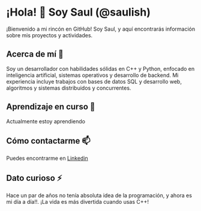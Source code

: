 # ¡Hola! 👋 Soy Saul (@saulish)
¡Bienvenido a mi rincón en GitHub! Soy Saul, y aquí encontrarás información sobre mis proyectos y actividades. 

## Acerca de mí 👀
Soy un desarrollador con habilidades sólidas en C++ y Python, enfocado en inteligencia artificial, sistemas operativos y desarrollo de backend. Mi experiencia incluye trabajos con bases de datos SQL y desarrollo web, algoritmos y sistemas distribuidos y concurrentes.

## Aprendizaje en curso 🌱
Actualmente estoy aprendiendo 

## Cómo contactarme 📫
Puedes encontrarme en [Linkedin](https://www.linkedin.com/in/saul-shdez/) 

## Dato curioso ⚡
Hace un par de años no tenía absoluta idea de la programación, y ahora es mi día a día!!. ¡La vida es más divertida cuando usas C++!

